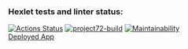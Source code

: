 ### Hexlet tests and linter status:
[![Actions Status](https://github.com/4l3xT4lk3r/java-project-72/workflows/hexlet-check/badge.svg)](https://github.com/4l3xT4lk3r/java-project-72/actions)
[![project72-build](https://github.com/4l3xT4lk3r/java-project-72/actions/workflows/project72-build.yml/badge.svg)](https://github.com/4l3xT4lk3r/java-project-72/actions)
[![Maintainability](https://api.codeclimate.com/v1/badges/170b31e5c042efef6da1/maintainability)](https://codeclimate.com/github/4l3xT4lk3r/java-project-72/maintainability)  
[Deployed App](https://page-analyzer-6gcp.onrender.com/)

